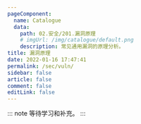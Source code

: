 ```yaml
---
pageComponent: 
  name: Catalogue
  data: 
    path: 02.安全/201.漏洞原理
    # imgUrl: /img/catalogue/default.png
    description: 常见通用漏洞的原理分析。
title: 漏洞原理
date: 2022-01-16 17:47:41
permalink: /sec/vuln/
sidebar: false
article: false
comment: false
editLink: false
---
```


::: note
    等待学习和补充。
:::